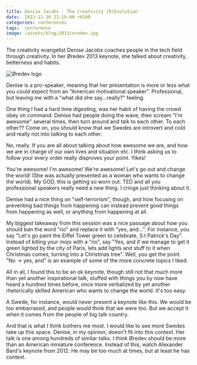 ```yaml
---
title: Denise Jacobs - The Creativity (R)Evolution
date:  2013-11-10 21:10:00 +0100
categories: conferences
tags:  conference
image: /assets/blog/2013/oredev.jpg
---
```


The creativity evangelist Denise Jacobs coaches people in the tech field through
creativity. In her Øredev 2013 keynote, she talked about creativity, betterness 
and habits.

![Øredev logo]({{page.image}})

Denise is a pro-speaker, meaning that her presentation is more or less what you 
could expect from an "American motivational speaker". Professional, but leaving
me with a "what did she say...really?" feeling.

One thing I had a hard time digesting, was her habit of having the crowd obey on 
command. Denise had people doing the wave, then scream "I'm awesome" several times,
then turn around and talk to each other. To each other?? Come on, you should know
that we Swedes are introvert and cold and really not into talking to each other.

No, really. If you are all about talking about how awesome we are, and how we are
in charge of our own lives and situation etc. I think asking us to follow your every order really disproves your point. Yikes!

You're awesome! I'm awesome! We're awesome! Let's go out and change the world!
(She was actually presented as a woman who wants to change the world). My GOD,
this is getting so worn out. TED and all you professional speakers really need a
new thing. I cringe just thinking about it.

Denise had a nice thing on "self-terrorism", though, and how focusing on preventing
bad things from happening can instead prevent good things from happening as well,
or anything from happening at all.

My biggest takeaway from this session was a nice passage about how you should ban
the word "no" and replace it with "yes, and...". For instance, you say "Let's go
paint the Eiffel Tower green to celebrate, S:t Patrick's Day". Instead of killing
your mojo with a "no", say "Yes, and if we manage to get it green lighted by the
city of Paris, lets add lights and stuff to it when Christmas comes, turning
into a Christmas tree". Well, you get the point. "No -> yes, and" is an example
of some of the more concrete topics I liked.

All in all, I found this to be an ok keynote, though still not that much more than
yet another inspirational talk, stuffed with things you by now have heard a hundred
times before, once more verbalized by yet another rhetorically skilled American who
wants to change the world. It's too easy.

A Swede, for instance, would never present a keynote like this. We would be too
embarrased, and people would think that we were too. But we accept it when it
comes from the people of big talk country.

And that is what I think bothers me most. I would like to see more Swedes take up
this space. Denise, in my opinion, doesn't fit into this context. Her talk is one
among hundreds of similar talks. I think Øredev should be more than an American
miniature conference. Instead of this, watch Alexander Bard's keynote from 2012.
He may be too much at times, but at least he has context.